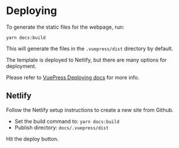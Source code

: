 # Deploying

To generate the static files for the webpage, run:

```shell
yarn docs:build
```

This will generate the files in the `.vuepress/dist` directory by default.

The template is deployed to Netlify, but there are many options for deployment.

Please refer to [VuePress Deploying docs](https://vuepress.vuejs.org/guide/deploy.html#github-pages) for more info.


## Netlify

Follow the Netlify setup instructions to create a new site from Github.

- Set the build command to: `yarn docs:build`
- Publish directory: `docs/.vuepress/dist`

Hit the deploy button.